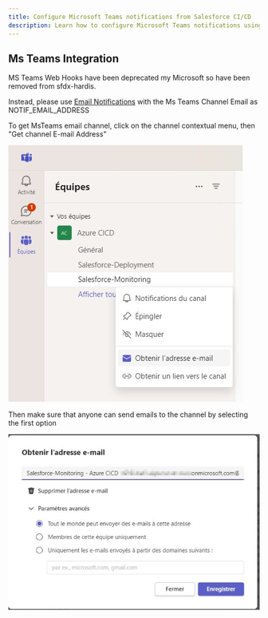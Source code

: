 ```yaml
---
title: Configure Microsoft Teams notifications from Salesforce CI/CD
description: Learn how to configure Microsoft Teams notifications using Web Hooks
---
```

<!-- markdownlint-disable MD013 -->

## Ms Teams Integration

MS Teams Web Hooks have been deprecated my Microsoft so have been removed from sfdx-hardis.

Instead, please use [Email Notifications](https://sfdx-hardis.cloudity.com/salesforce-ci-cd-setup-integration-email/) with the Ms Teams Channel Email as NOTIF_EMAIL_ADDRESS

To get MsTeams email channel, click on the channel contextual menu, then "Get channel E-mail Address"

![](assets/images/screenshot-teams-email-1.jpg)

Then make sure that anyone can send emails to the channel by selecting the first option

![](assets/images/screenshot-teams-email-2.jpg)